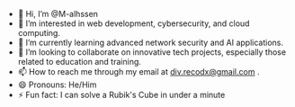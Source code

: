 - 👋 Hi, I’m @M-alhssen
- 👀 I’m interested in web development, cybersecurity, and cloud computing.
- 🌱 I’m currently learning advanced network security and AI applications.
- 💞️ I’m looking to collaborate on innovative tech projects, especially those related to education and training.
- 📫 How to reach me through my email at div.recodx@gmail.com .
- 😄 Pronouns: He/Him
- ⚡ Fun fact: I can solve a Rubik's Cube in under a minute

<!---
M-alhssen/M-alhssen is a ✨ special ✨ repository because its `README.md` (this file) appears on your GitHub profile.
You can click the Preview link to take a look at your changes.
--->
